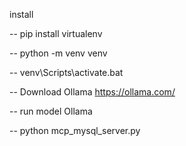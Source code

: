 install 

-- pip install virtualenv

-- python -m venv venv

-- venv\Scripts\activate.bat

-- Download Ollama https://ollama.com/

-- run model Ollama 

-- python mcp_mysql_server.py

